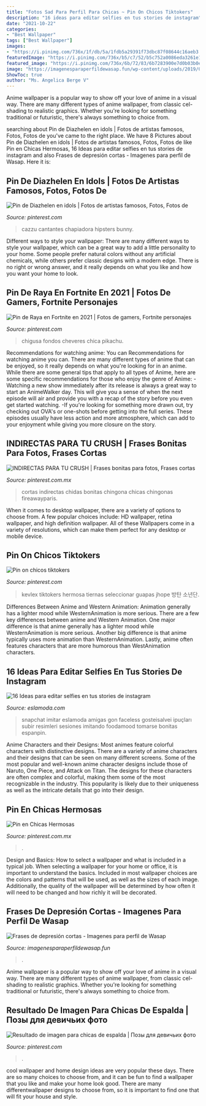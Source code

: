 ```yaml
---
title: "Fotos Sad Para Perfil Para Chicas ~ Pin On Chicos Tiktokers"
description: "16 ideas para editar selfies en tus stories de instagram"
date: "2021-10-22"
categories:
- "Best Wallpaper"
tags: ["Best Wallpaper"]
images:
- "https://i.pinimg.com/736x/1f/db/5a/1fdb5a29391f73dbc87f08644c16aeb3.jpg"
featuredImage: "https://i.pinimg.com/736x/b5/c7/52/b5c752a0086eda3261e1cb82ffcf7f48.jpg"
featured_image: "https://i.pinimg.com/736x/6b/72/83/6b7283900e7d0b03b0ed74d50d66f712.jpg"
image: "https://imagenesparaperfildewasap.fun/wp-content/uploads/2019/09/13-6.jpg"
ShowToc: true
author: "Ms. Angelica Berge V"
---
```



Anime wallpaper is a popular way to show off your love of anime in a visual way. There are many different types of anime wallpaper, from classic cel-shading to realistic graphics. Whether you're looking for something traditional or futuristic, there's always something to choice from.

	

		
searching about Pin de Diazhelen en idols | Fotos de artistas famosos, Fotos, Fotos de you've came to the right place. We have 8 Pictures about Pin de Diazhelen en idols | Fotos de artistas famosos, Fotos, Fotos de like Pin en Chicas Hermosas, 16 Ideas para editar selfies en tus stories de instagram and also Frases de depresión cortas - Imagenes para perfil de Wasap. Here it is:
		
    
## Pin De Diazhelen En Idols | Fotos De Artistas Famosos, Fotos, Fotos De

<img loading=lazy src="https://i.pinimg.com/736x/bc/13/0c/bc130c6c70c1b45eaeddb1fea2d47d31.jpg" onerror="this.onerror=null;this.src='https://tse2.mm.bing.net/th?id=OIP.AJPWXE_SnS2-oT_M72LREgHaJ3&amp;pid=15.1';" alt="Pin de Diazhelen en idols | Fotos de artistas famosos, Fotos, Fotos de">

_Source: pinterest.com_

>cazzu cantantes chapiadora hipsters bunny. 

	

Different ways to style your wallpaper:
There are many different ways to style your wallpaper, which can be a great way to add a little personality to your home. Some people prefer natural colors without any artificial chemicals, while others prefer classic designs with a modern edge. There is no right or wrong answer, and it really depends on what you like and how you want your home to look.

    
## Pin De Raya En Fortnite En 2021 | Fotos De Gamers, Fortnite Personajes

<img loading=lazy src="https://i.pinimg.com/736x/6f/8d/ae/6f8dae0e3697bef6b3218f7687e3e324.jpg" onerror="this.onerror=null;this.src='https://tse4.mm.bing.net/th?id=OIP.BWpt5Gmx67Hcb9_T_R7V_gHaJQ&amp;pid=15.1';" alt="Pin de Raya en Fortnite en 2021 | Fotos de gamers, Fortnite personajes">

_Source: pinterest.com_

>chigusa fondos cheveres chica pikachu. 

	

Recommendations for watching anime: You can
Recommendations for watching anime you can. There are many different types of anime that can be enjoyed, so it really depends on what you're looking for in an anime. While there are some general tips that apply to all types of Anime, here are some specific recommendations for those who enjoy the genre of Anime: 
-Watching a new show immediately after its release is always a great way to start an AnimeWalker day. This will give you a sense of when the next episode will air and provide you with a recap of the story before you even get started watching. 
-If you're looking for something more drawn out, try checking out OVA's or one-shots before getting into the full series. These episodes usually have less action and more atmosphere, which can add to your enjoyment while giving you more closure on the story.

    
## INDIRECTAS PARA TU CRUSH | Frases Bonitas Para Fotos, Frases Cortas

<img loading=lazy src="https://i.pinimg.com/736x/b5/c7/52/b5c752a0086eda3261e1cb82ffcf7f48.jpg" onerror="this.onerror=null;this.src='https://tse2.mm.bing.net/th?id=OIP.QJMGYRCVcMlfi73johqD5AHaLH&amp;pid=15.1';" alt="INDIRECTAS PARA TU CRUSH | Frases bonitas para fotos, Frases cortas">

_Source: pinterest.com.mx_

>cortas indirectas chidas bonitas chingona chicas chingonas fireawayparis. 

	

When it comes to desktop wallpaper, there are a variety of options to choose from. A few popular choices include: HD wallpaper, retina wallpaper, and high definition wallpaper. All of these Wallpapers come in a variety of resolutions, which can make them perfect for any desktop or mobile device. 

    
## Pin On Chicos Tiktokers

<img loading=lazy src="https://i.pinimg.com/736x/e6/b2/dc/e6b2dcbdef3c1c6fa73763d2f5061537.jpg" onerror="this.onerror=null;this.src='https://tse3.mm.bing.net/th?id=OIP.OhXeCwO91UNxR__r7zIKgQHaNK&amp;pid=15.1';" alt="Pin on chicos tiktokers">

_Source: pinterest.com_

>kevlex tiktokers hermosa tiernas seleccionar guapas jhope 방탄 소년단. 

	

Differences Between Anime and Western Animation: Animation generally has a lighter mood while WesternAnimation is more serious.
There are a few key differences between anime and Western Animation. One major difference is that anime generally has a lighter mood while WesternAnimation is more serious. Another big difference is that anime typically uses more animation than WesternAnimation. Lastly, anime often features characters that are more humorous than WestAnimation characters.

    
## 16 Ideas Para Editar Selfies En Tus Stories De Instagram

<img loading=lazy src="http://eslamoda.com/wp-content/uploads/sites/2/2018/03/ideas-fotos-instagram.jpg" onerror="this.onerror=null;this.src='https://tse4.mm.bing.net/th?id=OIP.Phyb-mhuBjZ-JgH0ztwLxgHaNK&amp;pid=15.1';" alt="16 Ideas para editar selfies en tus stories de instagram">

_Source: eslamoda.com_

>snapchat imitar eslamoda amigas gon faceless gosteisalvei ipuçları subir resimleri sesiones imitando foodamood tomarse bonitas espanpin. 

	

Anime Characters and their Designs: Most animes feature colorful characters with distinctive designs.
There are a variety of anime characters and their designs that can be seen on many different screens. Some of the most popular and well-known anime character designs include those of Naruto, One Piece, and Attack on Titan. The designs for these characters are often complex and colorful, making them some of the most recognizable in the industry. This popularity is likely due to their uniqueness as well as the intricate details that go into their design.

    
## Pin En Chicas Hermosas

<img loading=lazy src="https://i.pinimg.com/736x/1f/db/5a/1fdb5a29391f73dbc87f08644c16aeb3.jpg" onerror="this.onerror=null;this.src='https://tse1.mm.bing.net/th?id=OIP.laRFVSQ29-XErT1w1lhm-AHaJ3&amp;pid=15.1';" alt="Pin en Chicas Hermosas">

_Source: pinterest.com.mx_

>. 

	

Design and Basics: How to select a wallpaper and what is included in a typical job.
When selecting a wallpaper for your home or office, it is important to understand the basics. Included in most wallpaper choices are the colors and patterns that will be used, as well as the sizes of each image. Additionally, the quality of the wallpaper will be determined by how often it will need to be changed and how richly it will be decorated.

    
## Frases De Depresión Cortas - Imagenes Para Perfil De Wasap

<img loading=lazy src="https://imagenesparaperfildewasap.fun/wp-content/uploads/2019/09/13-6.jpg" onerror="this.onerror=null;this.src='https://tse3.mm.bing.net/th?id=OIP.MVAMyeCZB35xgVhRpzwT-gHaEw&amp;pid=15.1';" alt="Frases de depresión cortas - Imagenes para perfil de Wasap">

_Source: imagenesparaperfildewasap.fun_

>. 

	

Anime wallpaper is a popular way to show off your love of anime in a visual way. There are many different types of anime wallpaper, from classic cel-shading to realistic graphics. Whether you're looking for something traditional or futuristic, there's always something to choice from.

    
## Resultado De Imagen Para Chicas De Espalda | Позы для девичьих фото

<img loading=lazy src="https://i.pinimg.com/736x/6b/72/83/6b7283900e7d0b03b0ed74d50d66f712.jpg" onerror="this.onerror=null;this.src='https://tse1.mm.bing.net/th?id=OIP.Sk1TDf1dZq2QBVuvaJBiEwAAAA&amp;pid=15.1';" alt="Resultado de imagen para chicas de espalda | Позы для девичьих фото">

_Source: pinterest.com_

>. 

	

cool wallpaper and home design ideas are very popular these days. There are so many choices to choose from, and it can be fun to find a wallpaper that you like and make your home look good. There are many differentwallpaper designs to choose from, so it is important to find one that will fit your house and style.

